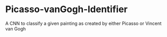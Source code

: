 # Picasso-vanGogh-Identifier
A CNN to classify a given painting as created by either Picasso or Vincent van Gogh
